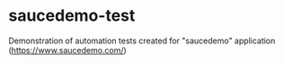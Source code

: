 # saucedemo-test
Demonstration of automation tests created for "saucedemo" application (https://www.saucedemo.com/) 
